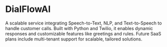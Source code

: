 # DialFlowAI
A scalable service integrating Speech-to-Text, NLP, and Text-to-Speech to handle customer calls. Built with Python and Twilio, it enables dynamic responses and customizable features like greetings and rules. Future SaaS plans include multi-tenant support for scalable, tailored solutions.
